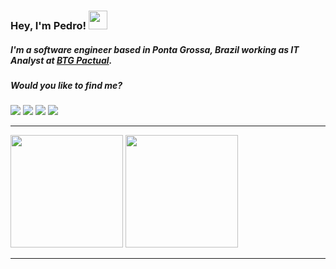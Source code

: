 ### Hey, I'm Pedro! <img src="https://media.giphy.com/media/hvRJCLFzcasrR4ia7z/giphy.gif" width="30px">
##### I'm a software engineer based in Ponta Grossa, Brazil working as IT Analyst at [BTG Pactual](https://www.btgpactual.com/).

##### Would you like to find me?

<div>
  <a href="https://www.linkedin.com/in/bwpedro" target="_blank"><img src="https://img.shields.io/badge/-LinkedIn-%230077B5?style=for-the-badge&logo=linkedin&logoColor=white" target="_blank"></a>
  <a href = "mailto:pwarmling0@gmail.com"><img src="https://img.shields.io/badge/Gmail-D14836?style=for-the-badge&logo=gmail&logoColor=white" target="_blank"></a>
  <a href="https://www.twitter.com/bwpedro" target="_blank"><img src="https://img.shields.io/badge/Twitter-1DA1F2?style=for-the-badge&logo=twitter&logoColor=white" target="_blank"></a>
  <a href="https://stackoverflow.com/users/11245616/pedro-w-botelho" target="_blank"><img src="https://img.shields.io/badge/Stack_Overflow-FE7A16?style=for-the-badge&logo=stack-overflow&logoColor=white" target="_blank"></a> 
</div>

<hr>
 <div>
   <img height="180em" src="https://github-readme-stats.vercel.app/api?username=bwpedro&show_icons=true&theme=dracula&include_all_commits=true&count_private=true"/>
   <img height="180em" src="https://github-readme-stats.vercel.app/api/top-langs/?username=bwpedro&layout=compact&langs_count=7&theme=dracula&count_private=true"/>
 </div>
 <hr>
